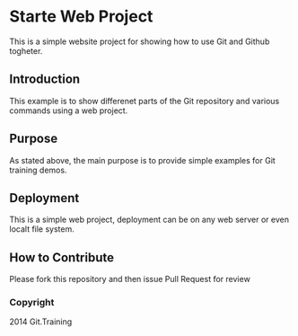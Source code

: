 # Starte Web Project

This is a simple website project for
showing how to use Git and Github togheter.

## Introduction

This example is to show differenet parts 
of the Git repository and various commands
using a web project.

## Purpose

As stated above, the main purpose is to
provide simple examples for Git training
demos.

## Deployment

This is a simple web project, deployment
can be on any web server or even localt
file system.

## How to Contribute

Please fork this repository and then issue Pull Request for 
review

### Copyright
2014 Git.Training